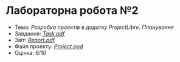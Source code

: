 # Лабораторна робота №2

- Тема: *Розробка проектів в додатку ProjectLibre. Планування*
- Завдання: [*Task.pdf*](./Task.pdf)
- Звіт: [*Report.pdf*](./Report.pdf)
- Файл проекту: [*Project.pod*](./Project.pod)
- Оцінка: *6/10*